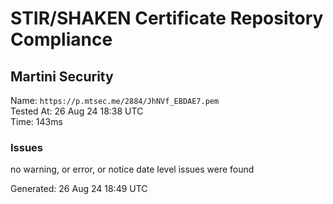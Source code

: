 # STIR/SHAKEN Certificate Repository Compliance

## Martini Security

Name: `https://p.mtsec.me/2884/JhNVf_EBDAE7.pem`\
Tested At: 26 Aug 24 18:38 UTC\
Time: 143ms

### Issues

no warning, or error, or notice date level issues were found

Generated: 26 Aug 24 18:49 UTC